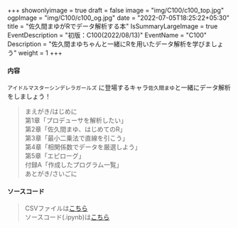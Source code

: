 +++
showonlyimage = true
draft = false
image = "img/C100/c100_top.jpg"
ogpImage = "img/C100/c100_og.jpg"
date = "2022-07-05T18:25:22+05:30"
title = "佐久間まゆがRでデータ解析する本"
IsSummaryLargeImage = true
EventDescription = "初版：C100(2022/08/13)"
EventName = "C100"
Description = "佐久間まゆちゃんと一緒にRを用いたデータ解析を学びましょう"
weight = 1
+++
#### 内容
`アイドルマスターシンデレラガールズ` に登場するキャラ`佐久間まゆ`と一緒にデータ解析をしましょう！
> まえがき/はじめに <br>
> 第1章「プロデューサを解析したい」<br>
> 第2章「佐久間まゆ、はじめてのR」<br>
> 第3章「最小二乗法で直線を引こう」<br>
> 第4章「相関係数でデータを厳選しよう」<br>
> 第5章「エピローグ」<br>
> 付録A「作成したプログラム一覧」<br>
> あとがき/さいごに

#### ソースコード
> CSVファイルは<a href="/event_source/c100/C100_Psan_dataset.csv" download>こちら</a>\
> ソースコード(.ipynb)は<a href="/event_source/c100/C100_SourceCode.ipynb" download>こちら</a>